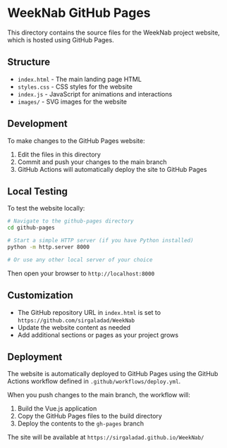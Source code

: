 # WeekNab GitHub Pages

This directory contains the source files for the WeekNab project website, which is hosted using GitHub Pages.

## Structure

- `index.html` - The main landing page HTML
- `styles.css` - CSS styles for the website
- `index.js` - JavaScript for animations and interactions
- `images/` - SVG images for the website

## Development

To make changes to the GitHub Pages website:

1. Edit the files in this directory
2. Commit and push your changes to the main branch
3. GitHub Actions will automatically deploy the site to GitHub Pages

## Local Testing

To test the website locally:

```bash
# Navigate to the github-pages directory
cd github-pages

# Start a simple HTTP server (if you have Python installed)
python -m http.server 8000

# Or use any other local server of your choice
```

Then open your browser to `http://localhost:8000`

## Customization

- The GitHub repository URL in `index.html` is set to `https://github.com/sirgaladad/WeekNab`
- Update the website content as needed
- Add additional sections or pages as your project grows

## Deployment

The website is automatically deployed to GitHub Pages using the GitHub Actions workflow defined in `.github/workflows/deploy.yml`.

When you push changes to the main branch, the workflow will:

1. Build the Vue.js application
2. Copy the GitHub Pages files to the build directory
3. Deploy the contents to the `gh-pages` branch

The site will be available at `https://sirgaladad.github.io/WeekNab/` 
